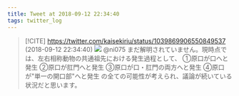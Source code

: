 ```yaml
---
title: Tweet at 2018-09-12 22:34:40
tags: twitter_log
---
```


> [!CITE] https://twitter.com/kaisekiriu/status/1039869906550849537 (2018-09-12 22:34:40)
> ![](https://twitter.com/kaisekiriu/status/1039869906550849537)
> @ni075 まだ解明されていません。現時点では、左右相称動物の共通祖先における発生過程として、
> ①原口が口へと発生
> ②原口が肛門へと発生
> ③原口が口・肛門の両方へと発生
> ④原口が"単一の開口部"へと発生
> の全ての可能性が考えられ、議論が続いている状況だと思います。
